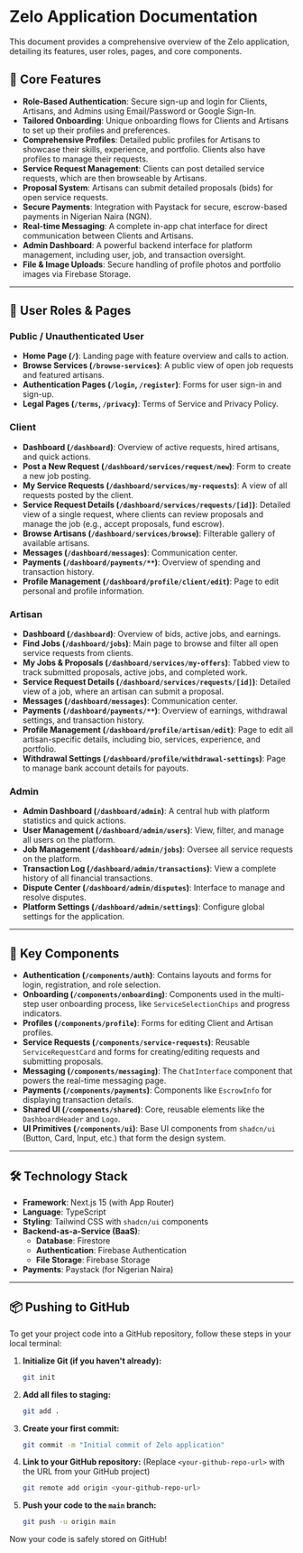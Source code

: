 # Zelo Application Documentation

This document provides a comprehensive overview of the Zelo application, detailing its features, user roles, pages, and core components.

## 🚀 Core Features

- **Role-Based Authentication**: Secure sign-up and login for Clients, Artisans, and Admins using Email/Password or Google Sign-In.
- **Tailored Onboarding**: Unique onboarding flows for Clients and Artisans to set up their profiles and preferences.
- **Comprehensive Profiles**: Detailed public profiles for Artisans to showcase their skills, experience, and portfolio. Clients also have profiles to manage their requests.
- **Service Request Management**: Clients can post detailed service requests, which are then browseable by Artisans.
- **Proposal System**: Artisans can submit detailed proposals (bids) for open service requests.
- **Secure Payments**: Integration with Paystack for secure, escrow-based payments in Nigerian Naira (NGN).
- **Real-time Messaging**: A complete in-app chat interface for direct communication between Clients and Artisans.
- **Admin Dashboard**: A powerful backend interface for platform management, including user, job, and transaction oversight.
- **File & Image Uploads**: Secure handling of profile photos and portfolio images via Firebase Storage.

---

## 👤 User Roles & Pages

### Public / Unauthenticated User

- **Home Page (`/`)**: Landing page with feature overview and calls to action.
- **Browse Services (`/browse-services`)**: A public view of open job requests and featured artisans.
- **Authentication Pages (`/login`, `/register`)**: Forms for user sign-in and sign-up.
- **Legal Pages (`/terms`, `/privacy`)**: Terms of Service and Privacy Policy.

### Client

- **Dashboard (`/dashboard`)**: Overview of active requests, hired artisans, and quick actions.
- **Post a New Request (`/dashboard/services/request/new`)**: Form to create a new job posting.
- **My Service Requests (`/dashboard/services/my-requests`)**: A view of all requests posted by the client.
- **Service Request Details (`/dashboard/services/requests/[id]`)**: Detailed view of a single request, where clients can review proposals and manage the job (e.g., accept proposals, fund escrow).
- **Browse Artisans (`/dashboard/services/browse`)**: Filterable gallery of available artisans.
- **Messages (`/dashboard/messages`)**: Communication center.
- **Payments (`/dashboard/payments/**`)**: Overview of spending and transaction history.
- **Profile Management (`/dashboard/profile/client/edit`)**: Page to edit personal and profile information.

### Artisan

- **Dashboard (`/dashboard`)**: Overview of bids, active jobs, and earnings.
- **Find Jobs (`/dashboard/jobs`)**: Main page to browse and filter all open service requests from clients.
- **My Jobs & Proposals (`/dashboard/services/my-offers`)**: Tabbed view to track submitted proposals, active jobs, and completed work.
- **Service Request Details (`/dashboard/services/requests/[id]`)**: Detailed view of a job, where an artisan can submit a proposal.
- **Messages (`/dashboard/messages`)**: Communication center.
- **Payments (`/dashboard/payments/**`)**: Overview of earnings, withdrawal settings, and transaction history.
- **Profile Management (`/dashboard/profile/artisan/edit`)**: Page to edit all artisan-specific details, including bio, services, experience, and portfolio.
- **Withdrawal Settings (`/dashboard/profile/withdrawal-settings`)**: Page to manage bank account details for payouts.

### Admin

- **Admin Dashboard (`/dashboard/admin`)**: A central hub with platform statistics and quick actions.
- **User Management (`/dashboard/admin/users`)**: View, filter, and manage all users on the platform.
- **Job Management (`/dashboard/admin/jobs`)**: Oversee all service requests on the platform.
- **Transaction Log (`/dashboard/admin/transactions`)**: View a complete history of all financial transactions.
- **Dispute Center (`/dashboard/admin/disputes`)**: Interface to manage and resolve disputes.
- **Platform Settings (`/dashboard/admin/settings`)**: Configure global settings for the application.

---

## 🧩 Key Components

- **Authentication (`/components/auth`)**: Contains layouts and forms for login, registration, and role selection.
- **Onboarding (`/components/onboarding`)**: Components used in the multi-step user onboarding process, like `ServiceSelectionChips` and progress indicators.
- **Profiles (`/components/profile`)**: Forms for editing Client and Artisan profiles.
- **Service Requests (`/components/service-requests`)**: Reusable `ServiceRequestCard` and forms for creating/editing requests and submitting proposals.
- **Messaging (`/components/messaging`)**: The `ChatInterface` component that powers the real-time messaging page.
- **Payments (`/components/payments`)**: Components like `EscrowInfo` for displaying transaction details.
- **Shared UI (`/components/shared`)**: Core, reusable elements like the `DashboardHeader` and `Logo`.
- **UI Primitives (`/components/ui`)**: Base UI components from `shadcn/ui` (Button, Card, Input, etc.) that form the design system.

---

## 🛠 Technology Stack

- **Framework**: Next.js 15 (with App Router)
- **Language**: TypeScript
- **Styling**: Tailwind CSS with `shadcn/ui` components
- **Backend-as-a-Service (BaaS)**:
  - **Database**: Firestore
  - **Authentication**: Firebase Authentication
  - **File Storage**: Firebase Storage
- **Payments**: Paystack (for Nigerian Naira)

---

## 📦 Pushing to GitHub

To get your project code into a GitHub repository, follow these steps in your local terminal:

1. **Initialize Git (if you haven't already):**
   ```bash
   git init
   ```

2. **Add all files to staging:**
   ```bash
   git add .
   ```

3. **Create your first commit:**
   ```bash
   git commit -m "Initial commit of Zelo application"
   ```

4. **Link to your GitHub repository:**
   (Replace `<your-github-repo-url>` with the URL from your GitHub project)
   ```bash
   git remote add origin <your-github-repo-url>
   ```

5. **Push your code to the `main` branch:**
   ```bash
   git push -u origin main
   ```

Now your code is safely stored on GitHub!
